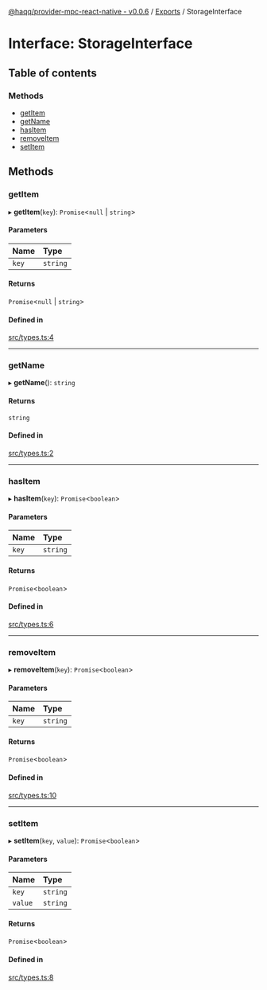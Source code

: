 [@haqq/provider-mpc-react-native - v0.0.6](../README.md) / [Exports](../modules.md) / StorageInterface

# Interface: StorageInterface

## Table of contents

### Methods

- [getItem](StorageInterface.md#getitem)
- [getName](StorageInterface.md#getname)
- [hasItem](StorageInterface.md#hasitem)
- [removeItem](StorageInterface.md#removeitem)
- [setItem](StorageInterface.md#setitem)

## Methods

### getItem

▸ **getItem**(`key`): `Promise`<``null`` \| `string`\>

#### Parameters

| Name | Type |
| :------ | :------ |
| `key` | `string` |

#### Returns

`Promise`<``null`` \| `string`\>

#### Defined in

[src/types.ts:4](https://github.com/haqq-network/haqq-wallet-provider-mpc-react-native/blob/c0d6e37/src/types.ts#L4)

___

### getName

▸ **getName**(): `string`

#### Returns

`string`

#### Defined in

[src/types.ts:2](https://github.com/haqq-network/haqq-wallet-provider-mpc-react-native/blob/c0d6e37/src/types.ts#L2)

___

### hasItem

▸ **hasItem**(`key`): `Promise`<`boolean`\>

#### Parameters

| Name | Type |
| :------ | :------ |
| `key` | `string` |

#### Returns

`Promise`<`boolean`\>

#### Defined in

[src/types.ts:6](https://github.com/haqq-network/haqq-wallet-provider-mpc-react-native/blob/c0d6e37/src/types.ts#L6)

___

### removeItem

▸ **removeItem**(`key`): `Promise`<`boolean`\>

#### Parameters

| Name | Type |
| :------ | :------ |
| `key` | `string` |

#### Returns

`Promise`<`boolean`\>

#### Defined in

[src/types.ts:10](https://github.com/haqq-network/haqq-wallet-provider-mpc-react-native/blob/c0d6e37/src/types.ts#L10)

___

### setItem

▸ **setItem**(`key`, `value`): `Promise`<`boolean`\>

#### Parameters

| Name | Type |
| :------ | :------ |
| `key` | `string` |
| `value` | `string` |

#### Returns

`Promise`<`boolean`\>

#### Defined in

[src/types.ts:8](https://github.com/haqq-network/haqq-wallet-provider-mpc-react-native/blob/c0d6e37/src/types.ts#L8)
